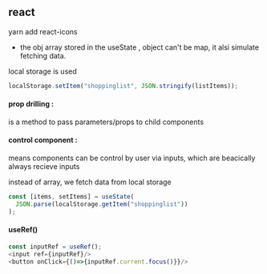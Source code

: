 ## react

yarn add react-icons

- the obj array stored in the useState , object can't be map, it alsi simulate fetching data.

local storage is used

```javascript
localStorage.setItem("shoppinglist", JSON.stringify(listItems));
```

#### prop drilling :

is a method to pass parameters/props to child components

#### control component :

means components can be control by user via inputs, which are beacically always recieve inputs

instead of array, we fetch data from local storage

```javascript
const [items, setItems] = useState(
  JSON.parse(localStorage.getItem("shoppinglist"))
);
```

#### useRef()

```javascript
const inputRef = useRef();
<input ref={inputRef}/>
<button onClick={()=>{inputRef.current.focus()}}/>
```
